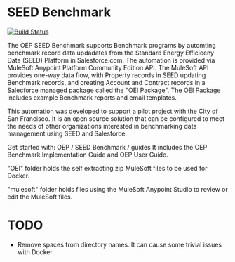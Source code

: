 # SEED Benchmark

[![Build Status](https://travis-ci.org/SEED-platform/OEP.svg?branch=develop)](https://travis-ci.org/SEED-platform/OEP)

The OEP SEED Benchmark supports Benchmark programs by automting benchmark record data updadates from the Standard Energy Efficiecny Data (SEED) Platform in Salesforce.com. The automation is provided via MuleSoft Anypoint Platform Community Edition API. The MuleSoft API provides one-way data flow, with Property records in SEED updating Benchmark records, and creating Account and Contract records in a Salecforce managed package called the "OEI Package". The OEI Package includes example Benchmark reports and email templates.

This automation was developed to support a pilot project with the City of San Francisco. It is an open source solution that can be configured to meet the needs of other organizations interested in benchmarking data management using SEED and Salesforce.

Get started with: OEP / SEED Benchmark / guides
It includes the OEP Benchmark Implementation Guide and OEP User Guide.

"OEI" folder holds the self extracting zip MuleSoft files to be used for Docker.

"mulesoft" folder holds files using the MuleSoft Anypoint Studio to review or edit the MuleSoft files.


# TODO

* Remove spaces from directory names. It can cause some trivial issues with Docker


